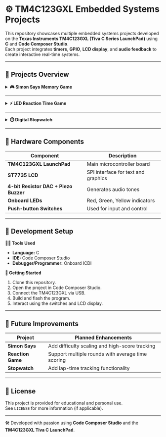 # ⚙️ TM4C123GXL Embedded Systems Projects  

This repository showcases multiple embedded systems projects developed on the **Texas Instruments TM4C123GXL (Tiva C Series LaunchPad)** using **C** and **Code Composer Studio**.  
Each project integrates **timers**, **GPIO**, **LCD display**, and **audio feedback** to create interactive real-time systems.

---

## 🧠 Projects Overview  

<details>
<summary><b>🎮 Simon Says Memory Game</b></summary>

A memory-based game inspired by *Simon Says*, where the player replicates increasingly long LED sequences. Audio tones and LCD feedback enhance interactivity.

### ✨ Features
- LED sequence generation using **SysTick** and **Timer1A**  
- Audio tones via **4-bit resistor DAC**  
- Correct/incorrect feedback with buzzer tones  
- LCD messages: *“Round X Passed”* or *“Game Over”*  
- Dynamic sequence-tracking logic using arrays and GPIO switch input  

### 🕹️ Example Workflow
1. System flashes a sequence (e.g., Red → Green → Yellow).  
2. Player repeats the sequence using switches.  
3. Correct → next round with extended sequence.  
4. Incorrect → buzzer + *“Game Over”* message.

</details>

---

<details>
<summary><b>⚡ LED Reaction Time Game</b></summary>

A simple game that measures how quickly the player reacts to a randomly lit LED. Reaction times are displayed on the LCD in milliseconds.

### ✨ Features
- Random LED activation with **SysTick**  
- Reaction time measurement via **Timer1A**  
- Switch-based user input detection  
- LCD display: *“Reaction Time: XXX ms”*

### 🕹️ Example Workflow
1. LED lights up after a random delay.  
2. Player presses the switch as quickly as possible.  
3. LCD displays the reaction time result.  

</details>

---

<details>
<summary><b>⏱️ Digital Stopwatch</b></summary>

A digital stopwatch with start, stop, and reset controls, displaying elapsed time on the LCD in real time.

### ✨ Features
- Controlled via **GPIO switches** (Start / Stop / Reset)  
- Time tracking with **Timer1A** (HH:MM:SS format)  
- Periodic tick sound via **SysTick + DAC**  
- Dynamic LCD updates  

### 🕹️ Example Workflow
1. Press **Start** to begin timing.  
2. Press **Stop** to pause.  
3. Press **Reset** to clear to 00:00:00.  

</details>

---

## 🔩 Hardware Components  

| Component | Description |
|------------|-------------|
| **TM4C123GXL LaunchPad** | Main microcontroller board |
| **ST7735 LCD** | SPI interface for text and graphics |
| **4-bit Resistor DAC + Piezo Buzzer** | Generates audio tones |
| **Onboard LEDs** | Red, Green, Yellow indicators |
| **Push-button Switches** | Used for input and control |

---

## 🧰 Development Setup  

**🧑‍💻 Tools Used**
- **Language:** C  
- **IDE:** Code Composer Studio  
- **Debugger/Programmer:** Onboard ICDI  

**🚀 Getting Started**
1. Clone this repository.  
2. Open the project in Code Composer Studio.  
3. Connect the TM4C123GXL via USB.  
4. Build and flash the program.  
5. Interact using the switches and LCD display.

---

## 🌟 Future Improvements  

| Project | Planned Enhancements |
|----------|----------------------|
| **Simon Says** | Add difficulty scaling and high-score tracking |
| **Reaction Game** | Support multiple rounds with average time scoring |
| **Stopwatch** | Add lap-time tracking functionality |

---

## 🧾 License  
This project is provided for educational and personal use.  
See `LICENSE` for more information (if applicable).

---

🛠 Developed with passion using **Code Composer Studio** and the **TM4C123GXL Tiva C LaunchPad**.
